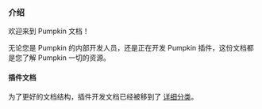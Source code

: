 ### 介绍

欢迎来到 Pumpkin 文档！

无论您是 Pumpkin 的内部开发人员，还是正在开发 Pumpkin 插件，这份文档都是您了解 Pumpkin 一切的资源。

#### 插件文档

为了更好的文档结构，插件开发文档已经被移到了 [详细分类](/plugin-dev/introduction)。